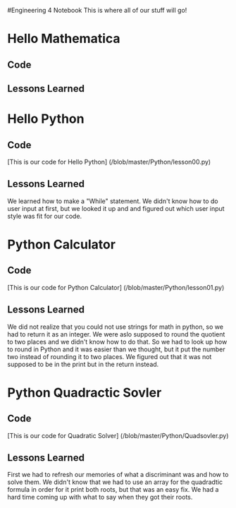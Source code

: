 #Engineering 4 Notebook
This is where all of our stuff will go!
# Hello Mathematica
## Code
 
## Lessons Learned


# Hello Python 

## Code
[This is our code for Hello Python] (/blob/master/Python/lesson00.py)
## Lessons Learned
We learned how to make a "While" statement. We didn't know how to do user input at first, but we looked it up and and figured out which user input style was fit for our code.

# Python Calculator

## Code
[This is our code for Python Calculator] (/blob/master/Python/lesson01.py)
## Lessons Learned
We did not realize that you could not use strings for math in python, so we had to return it as an integer. We were aslo supposed to round the quotient to two places and we didn't know how to do that. So we had to look up how to round in Python and it was easier than we thought, but it put the number two instead of rounding it to two places. We figured out that it was not supposed to be in the print but in the return instead.

# Python Quadractic Sovler

## Code
[This is our code for Quadratic Solver] (/blob/master/Python/Quadsovler.py)
## Lessons Learned
First we had to refresh our memories of what a discriminant was and how to solve them. We didn't know that we had to use an array for the quadradtic formula in order for it print both roots, but that was an easy fix. We had a hard time coming up with what to say when they got their roots. 
